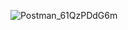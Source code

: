 ![Postman_61QzPDdG6m](https://github.com/AlexVinograder/Docker/assets/127175708/61ab27d6-7afc-4752-ad6f-5174d8642418)

